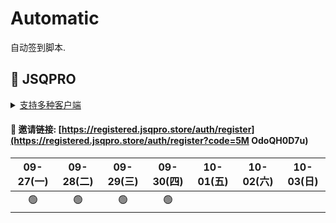 # Automatic

自动签到脚本.



## 🎯 JSQPRO

<details>
  <summary><a href="https://jsqpro.link/doc/#/">支持多种客户端</a></summary>

  - **SSR**
  - **SSD**
  - **Clash**
  - **Surge**
  - **V2RayN**
  - **Kitsunebi**
  - **Surfboard**
  - **Quantumult**
  - **QuantumultX**
  - **Shadowrocket**
</details>




#### 🔗 邀请链接:  [https://registered.jsqpro.store/auth/register](https://registered.jsqpro.store/auth/register?code=5M OdoQH0D7u)



<!-- @protocol:jsqpro:start -->
<!-- checked:2021-09-01 09:58:54;2021-09-02 09:59:10;2021-09-03 13:44:22;2021-09-04 13:44:39;2021-09-05 13:44:55;2021-09-06 13:45:06;2021-09-07 10:24:14;2021-09-08 10:24:30;2021-09-13 09:58:32;2021-09-14 09:58:48;2021-09-15 09:59:08;2021-09-22 09:20:38;2021-09-23 09:20:51;2021-09-24 09:21:08;2021-09-25 09:21:24;2021-09-26 09:21:41;2021-09-27 09:21:58;2021-09-28 09:22:15;2021-09-29 10:27:07 -->

| 09-27(一) | 09-28(二) | 09-29(三) | 09-30(四) | 10-01(五) | 10-02(六) | 10-03(日) |
| :-------: | :-------: | :-------: | :-------: | :-------: | :-------: | :-------: |
|    🟢     |    🟢     |    🟢     |    🟢     |           |           |           |

<!-- @protocol:jsqpro:end -->
